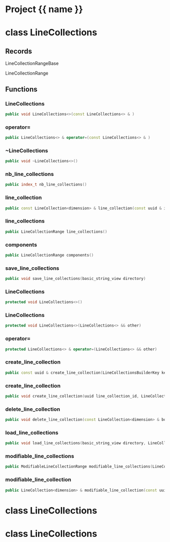 <script setup>
import {useRoute} from 'vitepress'
const {path} = useRoute()
const tokens = path.split('/')
const words = tokens[2].split('-');
for (let i = 0; i < words.length; i++) {
    words[i] = words[i].charAt(0).toUpperCase() + words[i].slice(1);
    words[i] = words[i].replace('geode', 'Geode')
}
const name = words.join('-');
</script>
# Project {{ name }}

# class LineCollections


## Records

LineCollectionRangeBase

LineCollectionRange



## Functions

### LineCollections

```cpp
public void LineCollections<>(const LineCollections<> & )
```


### operator=

```cpp
public LineCollections<> & operator=(const LineCollections<> & )
```


### ~LineCollections

```cpp
public void ~LineCollections<>()
```


### nb_line_collections

```cpp
public index_t nb_line_collections()
```


### line_collection

```cpp
public const LineCollection<dimension> & line_collection(const uuid & id)
```


### line_collections

```cpp
public LineCollectionRange line_collections()
```


### components

```cpp
public LineCollectionRange components()
```


### save_line_collections

```cpp
public void save_line_collections(basic_string_view directory)
```


### LineCollections

```cpp
protected void LineCollections<>()
```


### LineCollections

```cpp
protected void LineCollections<>(LineCollections<> && other)
```


### operator=

```cpp
protected LineCollections<> & operator=(LineCollections<> && other)
```


### create_line_collection

```cpp
public const uuid & create_line_collection(LineCollectionsBuilderKey key)
```


### create_line_collection

```cpp
public void create_line_collection(uuid line_collection_id, LineCollectionsBuilderKey key)
```


### delete_line_collection

```cpp
public void delete_line_collection(const LineCollection<dimension> & boundary, LineCollectionsBuilderKey key)
```


### load_line_collections

```cpp
public void load_line_collections(basic_string_view directory, LineCollectionsBuilderKey key)
```


### modifiable_line_collections

```cpp
public ModifiableLineCollectionRange modifiable_line_collections(LineCollectionsBuilderKey key)
```


### modifiable_line_collection

```cpp
public LineCollection<dimension> & modifiable_line_collection(const uuid & id, LineCollectionsBuilderKey key)
```




# class LineCollections


# class LineCollections


